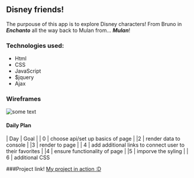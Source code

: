 ## Disney friends!
The purpouse of this app is to explore Disney characters! From Bruno in ***Enchanto*** all the way back to Mulan from... ***Mulan***!

### Technologies used:
- Html
- CSS
- JavaScript
- $jquery
- Ajax


### Wireframes

![some text](https://i.imgur.com/FIr72N6.png)

#### Daily Plan

| Day | Goal |
| 0  | choose api/set up basics of page |
|2   |      render data to console      |
|3   |      render to page              |
| 4  | add additional links to connect user to their favorites                               |
|4   |    ensure functionality of page  |
|5   | imporve the syling               |
| 6  | additional CSS

###Project link!
[My project in action :D](https://project-wow-ebon.vercel.app/)
